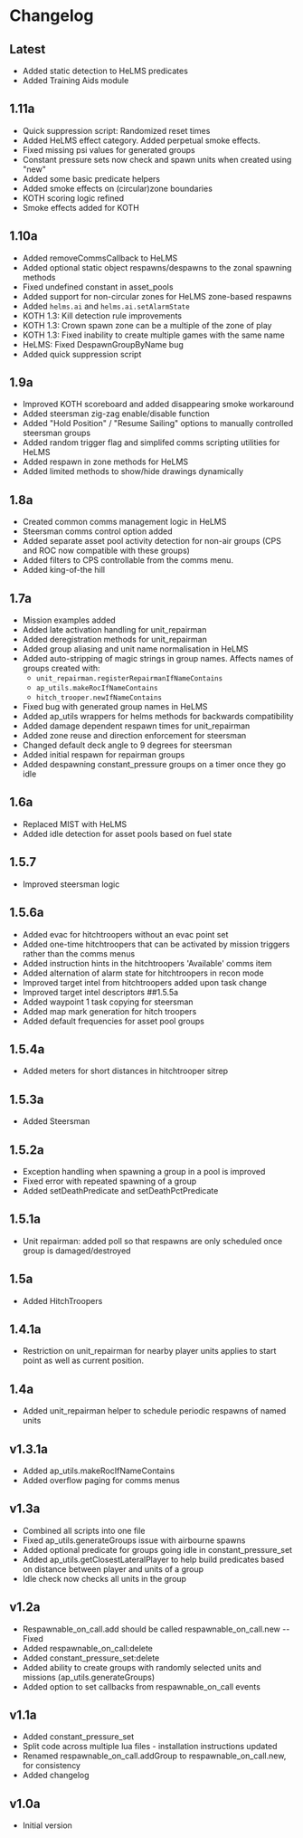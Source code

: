 # Changelog

## Latest
* Added static detection to HeLMS predicates
* Added Training Aids module
## 1.11a
* Quick suppression script: Randomized reset times
* Added HeLMS effect category. Added perpetual smoke effects.
* Fixed missing psi values for generated groups
* Constant pressure sets now check and spawn units when created using "new"  
* Added some basic predicate helpers
* Added smoke effects on (circular)zone boundaries
* KOTH scoring logic refined
* Smoke effects added for KOTH
## 1.10a
* Added removeCommsCallback to HeLMS
* Added optional static object respawns/despawns to the zonal spawning methods
* Fixed undefined constant in asset_pools
* Added support for non-circular zones for HeLMS zone-based respawns
* Added `helms.ai` and `helms.ai.setAlarmState`
* KOTH 1.3: Kill detection rule improvements
* KOTH 1.3: Crown spawn zone can be a multiple of the zone of play
* KOTH 1.3: Fixed inability to create multiple games with the same name
* HeLMS: Fixed DespawnGroupByName bug
* Added quick suppression script
## 1.9a
* Improved KOTH scoreboard and added disappearing smoke workaround
* Added steersman zig-zag enable/disable function
* Added "Hold Position" / "Resume Sailing" options to manually controlled steersman groups
* Added random trigger flag and simplifed comms scripting utilities for HeLMS
* Added respawn in zone methods for HeLMS
* Added limited methods to show/hide drawings dynamically
## 1.8a
* Created common comms management logic in HeLMS
* Steersman comms control option added
* Added separate asset pool activity detection for non-air groups (CPS and ROC now compatible with these groups)
* Added filters to CPS controllable from the comms menu.
* Added king-of-the hill
## 1.7a
* Mission examples added
* Added late activation handling for unit_repairman
* Added deregistration methods for unit_repairman
* Added group aliasing and unit name normalisation in HeLMS
* Added auto-stripping of magic strings in group names. Affects names of groups created with:
    * `unit_repairman.registerRepairmanIfNameContains`
    * `ap_utils.makeRocIfNameContains`
    * `hitch_trooper.newIfNameContains`
* Fixed bug with generated group names in HeLMS
* Added ap_utils wrappers for helms methods for backwards compatibility
* Added damage dependent respawn times for unit_repairman
* Added zone reuse and direction enforcement for steersman
* Changed default deck angle to 9 degrees for steersman
* Added initial respawn for repairman groups
* Added despawning constant_pressure groups on a timer once they go idle
## 1.6a
* Replaced MIST with HeLMS
* Added idle detection for asset pools based on fuel state
## 1.5.7
* Improved steersman logic
## 1.5.6a
* Added evac for hitchtroopers without an evac point set
* Added one-time hitchtroopers that can be activated by mission triggers rather than the comms menus
* Added instruction hints in the hitchtroopers 'Available' comms item
* Added alternation of alarm state for hitchtroopers in recon mode
* Improved target intel from hitchtroopers added upon task change
* Improved target intel descriptors
##1.5.5a
* Added waypoint 1 task copying for steersman
* Added map mark generation for hitch troopers
* Added default frequencies for asset pool groups
## 1.5.4a
* Added meters for short distances in hitchtrooper sitrep
## 1.5.3a
* Added Steersman
## 1.5.2a
* Exception handling when spawning a group in a pool is improved
* Fixed error with repeated spawning of a group
* Added setDeathPredicate and setDeathPctPredicate
## 1.5.1a
* Unit repairman: added poll so that respawns are only scheduled once group is damaged/destroyed
## 1.5a
* Added HitchTroopers
## 1.4.1a
* Restriction on unit_repairman for nearby player units applies to start point as well as current position.
## 1.4a
* Added unit_repairman helper to schedule periodic respawns of named units
## v1.3.1a
* Added ap_utils.makeRocIfNameContains
* Added overflow paging for comms menus
## v1.3a
* Combined all scripts into one file
* Fixed ap_utils.generateGroups issue with airbourne spawns
* Added optional predicate for groups going idle in constant_pressure_set
* Added ap_utils.getClosestLateralPlayer to help build predicates based on distance between player and units of a group
* Idle check now checks all units in the group
## v1.2a
* Respawnable_on_call.add should be called respawnable_on_call.new -- Fixed
* Added respawnable_on_call:delete 
* Added constant_pressure_set:delete
* Added ability to create groups  with randomly selected units and missions (ap_utils.generateGroups)
* Added option to set callbacks from respawnable_on_call events

## v1.1a
* Added constant_pressure_set
* Split code across multiple lua files - installation instructions updated
* Renamed respawnable_on_call.addGroup to respawnable_on_call.new, for consistency
* Added changelog

## v1.0a
* Initial version